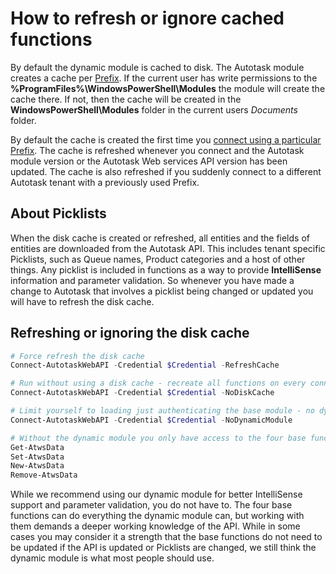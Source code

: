 # How to refresh or ignore cached functions

By default the dynamic module is cached to disk. The Autotask module creates a cache per [Prefix][1]. If the current user has write permissions to the **%ProgramFiles%\WindowsPowerShell\Modules** the module will create the cache there. If not, then the cache will be created in the **WindowsPowerShell\Modules** folder in the current users *Documents* folder.

By default the cache is created the first time you [connect using a particular Prefix][1]. The cache is refreshed whenever you connect and the Autotask module version or the Autotask Web services API version has been updated. The cache is also refreshed if you suddenly connect to a different Autotask tenant with a previously used Prefix.

## About Picklists

When the disk cache is created or refreshed, all entities and the fields of entities are downloaded from the Autotask API. This includes tenant specific Picklists, such as Queue names, Product categories and a host of other things. Any picklist is included in functions as a way to provide **IntelliSense** information and parameter validation. So whenever you have made a change to Autotask that involves a picklist being changed or updated you will have to refresh the disk cache.

## Refreshing or ignoring the disk cache

```powershell
# Force refresh the disk cache
Connect-AutotaskWebAPI -Credential $Credential -RefreshCache

# Run without using a disk cache - recreate all functions on every connect
Connect-AutotaskWebAPI -Credential $Credential -NoDiskCache

# Limit yourself to loading just authenticating the base module - no dynamic module at all
Connect-AutotaskWebAPI -Credential $Credential -NoDynamicModule

# Without the dynamic module you only have access to the four base functions:
Get-AtwsData
Set-AtwsData
New-AtwsData
Remove-AtwsData
```

While we recommend using our dynamic module for better IntelliSense support and parameter validation, you do not have to. The four base functions can do everything the dynamic module can, but working with them demands a deeper working knowledge of the API. While in some cases you may consider it a strength that the base functions do not need to be updated if the API is updated or Picklists are changed, we still think the dynamic module is what most people should use.

[1]: https://github.com/officecenter/Autotask/blob/master/Docs/Prefixes%20and%20multiple%20connections.md